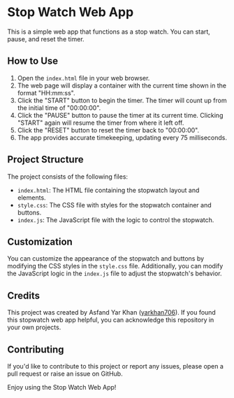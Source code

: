 # Stop Watch Web App

This is a simple web app that functions as a stop watch. You can start, pause, and reset the timer.

## How to Use

1. Open the `index.html` file in your web browser.
2. The web page will display a container with the current time shown in the format "HH:mm:ss".
3. Click the "START" button to begin the timer. The timer will count up from the initial time of "00:00:00".
4. Click the "PAUSE" button to pause the timer at its current time. Clicking "START" again will resume the timer from where it left off.
5. Click the "RESET" button to reset the timer back to "00:00:00".
6. The app provides accurate timekeeping, updating every 75 milliseconds.

## Project Structure

The project consists of the following files:

- `index.html`: The HTML file containing the stopwatch layout and elements.
- `style.css`: The CSS file with styles for the stopwatch container and buttons.
- `index.js`: The JavaScript file with the logic to control the stopwatch.

## Customization

You can customize the appearance of the stopwatch and buttons by modifying the CSS styles in the `style.css` file. Additionally, you can modify the JavaScript logic in the `index.js` file to adjust the stopwatch's behavior.

## Credits

This project was created by Asfand Yar Khan ([yarkhan706](https://www.github.com/yarkhan706)). If you found this stopwatch web app helpful, you can acknowledge this repository in your own projects.

## Contributing

If you'd like to contribute to this project or report any issues, please open a pull request or raise an issue on GitHub.

Enjoy using the Stop Watch Web App!
